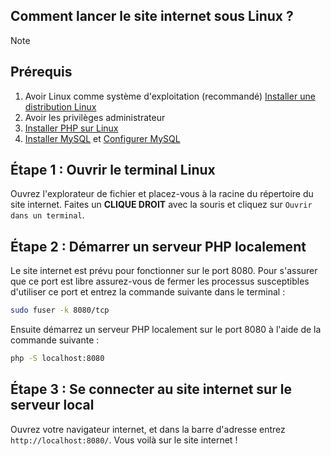 ## Comment lancer le site internet sous Linux ?

> [!NOTE]
> ## Prérequis
> 1. Avoir Linux comme système d'exploitation (recommandé) [Installer une distribution Linux](https://www.linux.org/pages/download/)
> 2. Avoir les privilèges administrateur
> 3. [Installer PHP sur Linux](docs/install_php.md)
> 4. [Installer MySQL](docs/install_mysql.md) et [Configurer MySQL](docs/config_mysql.md)


## Étape 1 : Ouvrir le terminal Linux
Ouvrez l'explorateur de fichier et placez-vous à la racine du répertoire du site internet.
Faites un **CLIQUE DROIT** avec la souris et cliquez sur `Ouvrir dans un terminal`.

## Étape 2 : Démarrer un serveur PHP localement
Le site internet est prévu pour fonctionner sur le port 8080.
Pour s'assurer que ce port est libre assurez-vous de fermer les processus susceptibles d'utiliser ce port et entrez la commande suivante dans le terminal :

```bash
sudo fuser -k 8080/tcp
```

Ensuite démarrez un serveur PHP localement sur le port 8080 à l'aide de la commande suivante :
```bash
php -S localhost:8080
```

## Étape 3 : Se connecter au site internet sur le serveur local
Ouvrez votre navigateur internet, et dans la barre d'adresse entrez `http://localhost:8080/`.
Vous voilà sur le site internet !